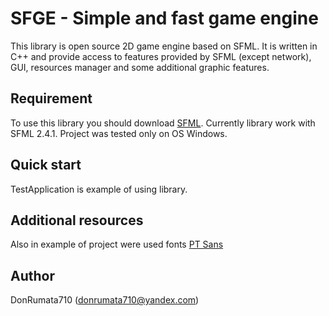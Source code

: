 # SFGE - Simple and fast game engine

This library is open source 2D game engine based on SFML. It is written in C++ and provide access to features provided by SFML (except network), GUI, resources manager and some additional graphic features.

## Requirement
To use this library you should download [SFML](http://www.sfml-dev.org/download.php). Currently library work with SFML 2.4.1.
Project was tested only on OS Windows.

## Quick start
TestApplication is example of using library.

## Additional resources
Also in example of project were used fonts [PT Sans](https://fonts.google.com/)

## Author
DonRumata710 (donrumata710@yandex.com)
